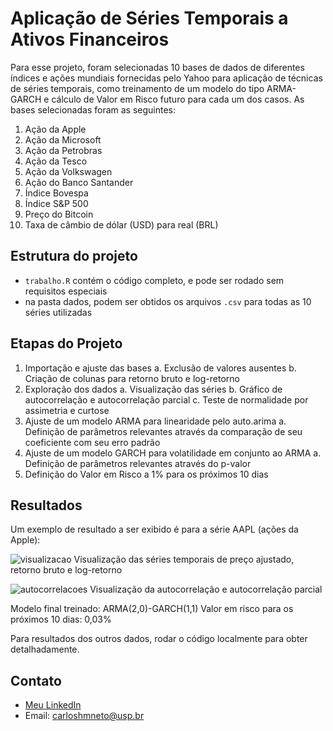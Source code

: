 # Aplicação de Séries Temporais a Ativos Financeiros

Para esse projeto, foram selecionadas 10 bases de dados de diferentes índices e ações mundiais fornecidas pelo Yahoo para aplicação de técnicas de séries temporais, como treinamento de um modelo do tipo ARMA-GARCH e cálculo de Valor em Risco futuro para cada um dos casos. As bases selecionadas foram as seguintes:

1. Ação da Apple
2. Ação da Microsoft
3. Ação da Petrobras
4. Ação da Tesco
5. Ação da Volkswagen
6. Ação do Banco Santander
7. Índice Bovespa
8. Índice S&P 500
9. Preço do Bitcoin
10. Taxa de câmbio de dólar (USD) para real (BRL)

## Estrutura do projeto
- `trabalho.R` contém o código completo, e pode ser rodado sem requisitos especiais
- na pasta dados, podem ser obtidos os arquivos `.csv` para todas as 10 séries utilizadas

## Etapas do Projeto

1. Importação e ajuste das bases
  a. Exclusão de valores ausentes
  b. Criação de colunas para retorno bruto e log-retorno
2. Exploração dos dados
  a. Visualização das séries
  b. Gráfico de autocorrelação e autocorrelação parcial
  c. Teste de normalidade por assimetria e curtose
3. Ajuste de um modelo ARMA para linearidade pelo auto.arima
  a. Definição de parâmetros relevantes através da comparação de seu coeficiente com seu erro padrão
5. Ajuste de um modelo GARCH para volatilidade em conjunto ao ARMA
  a. Definição de parâmetros relevantes através do p-valor
6. Definição do Valor em Risco a 1% para os próximos 10 dias

## Resultados

Um exemplo de resultado a ser exibido é para a série AAPL (ações da Apple):

![visualizacao](https://drive.google.com/uc?export=view&id=1Av93OjAI0byQ8403RZbgNrZafRGiUs4Z)
Visualização das séries temporais de preço ajustado, retorno bruto e log-retorno

![autocorrelacoes](https://drive.google.com/uc?export=view&id=1nPZveHt-yM9Ast10THjxN95d9sIF25Ey)
Visualização da autocorrelação e autocorrelação parcial

Modelo final treinado: ARMA(2,0)-GARCH(1,1)
Valor em risco para os próximos 10 dias: 0,03%

Para resultados dos outros dados, rodar o código localmente para obter detalhadamente.

## Contato
- [Meu LinkedIn](https://www.linkedin.com/in/carlos-neto-5668b0265/)
- Email: carloshmneto@usp.br

